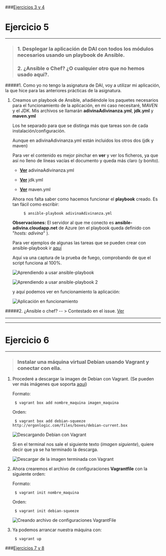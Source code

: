 ###[Ejercicios 3 y 4](https://github.com/oskyar/InfraestructuraVirtual/blob/master/Tema6/Ejercicios3y4.md)

# Ejercicio 5
-------------

> ### 1. Desplegar la aplicación de DAI con todos los módulos necesarios usando un playbook de Ansible.
> ### 2. ¿Ansible o Chef? ¿O cualquier otro que no hemos usado aquí?.

#####1. Como yo no tengo la asignatura de DAI, voy a utilizar mi aplicación, la que hice para las anteriores prácticas de la asignatura.

1. Creamos un playbook de Ansible, añadiéndole los paquetes necesarios para el funcionamiento de la aplicación, en mi caso necesitaré, MAVEN y el JDK.
	Mis archivos se llamarán **adivinaAdivinanza.yml**, **jdk.yml** y **maven.yml**
    
    Los he separado para que se distinga más que tareas son de cada instalación/configuración.

	Aunque en adivinaAdivinanza.yml están incluidos los otros dos (jdk y maven)
    
	Para ver el contenido es mejor pinchar en **ver** y ver los ficheros, ya que así no lleno de líneas vacías el documento y queda más claro (y bonito).
	
    * [**Ver**](https://github.com/oskyar/InfraestructuraVirtual/blob/master/Tema6/adivinaAdivinanza.yml) adivinaAdivinanza.yml
    
    * [**Ver**](https://github.com/oskyar/InfraestructuraVirtual/blob/master/Tema6/jdk.yml) jdk.yml
    
    * [**Ver**](https://github.com/oskyar/InfraestructuraVirtual/blob/master/Tema6/maven.yml) maven.yml

	Ahora nos falta saber como hacemos funcionar el **playbook** creado. Es tan fácil como escribir:
    
    		$ ansible-playbook adivinaAdivinanza.yml
        
	**Observaciones:** El servidor al que me conecto es **ansible-adivina.cloudapp.net** de Azure (en el playbook queda definido con "_hosts: adivina_" ).
        
	Para ver ejemplos de algunas las tareas que se pueden crear con ansible-playbook ir [aquí](https://gist.github.com/marktheunissen/2979474)

	Aquí va una captura de la prueba de fuego, comprobando de que el script funciona al 100%.
    
    ![Aprendiendo a usar ansible-playbook](https://raw.github.com/oskyar/InfraestructuraVirtual/master/Tema6/img/Ej5-1.UsandoPlaybook.png)
    
    ![Aprendiendo a usar ansible-playbook 2](https://raw.github.com/oskyar/InfraestructuraVirtual/master/Tema6/img/Ej5-2.UsandoPlaybook2.png)
    
    y aquí podemos ver en funcionamiento la aplicación:
    
    ![Aplicación en funcionamiento](https://raw.github.com/oskyar/InfraestructuraVirtual/master/Tema6/img/Ej5-2.MonstrandoAplicacion.png)
    

#####2. ¿Ansible o chef? -- > Contestado en el issue. [Ver](https://github.com/IV-GII/GII-2013/issues/131#issuecomment-34283523)


---

---

# Ejercicio 6
-------------

> ### Instalar una máquina virtual Debian usando Vagrant y conectar con ella.

1. Procederé a descargar la imagen de Debian con Vagrant. (Se pueden ver más imágenes que soporta [aquí](http://www.vagrantbox.es/))
		
    Formato:

		$ vagrant box add nombre_maquina imagen_maquina

    Orden:

		$ vagrant box add debian-squeeze http://ergonlogic.com/files/boxes/debian-current.box

    ![Descargando Debian con Vagrant](https://raw.github.com/oskyar/InfraestructuraVirtual/master/Tema6/img/Ej6-1.DescargandoDebianConVagrant.png)

	Si en el terminal nos sale el siguiente texto (*imagen siguiente*), quiere decir que ya se ha terminado la descarga.
	
    ![Descargar de la imagen terminada con Vagrant](https://raw.github.com/oskyar/InfraestructuraVirtual/master/Tema6/img/Ej6-2.DescargaTerminada.png)

2. Ahora crearemos el archivo de configuraciones **Vagrantfile** con la siguiente orden:
    
    Formato:

    	$ vagrant init nombre_maquina

    Orden:

    	$ vagrant init debian-squeeze

	![Creando archivo de configuraciones VagrantFile](https://raw.github.com/oskyar/InfraestructuraVirtual/master/Tema6/img/Ej6-3.ArchivoConfiguracionVagrantfile.png)

3. Ya podemos arrancar nuestra máquina con:

		$ vagrant up





###[Ejercicios 7 y 8](https://github.com/oskyar/InfraestructuraVirtual/blob/master/Tema6/Ejercicios7y8.md)
